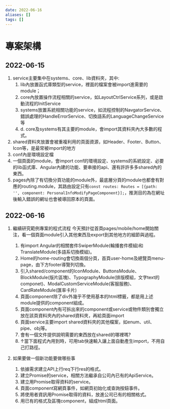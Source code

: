 ```yaml
---
date: 2022-06-16
aliases: []
tags: []
---
```

# 專案架構
## 2022-06-15
1. service主要集中在systems、core、lib資料夾，其中:
    1.	lib內放置函式庫類型的service，裡面的檔案會被import進需要的module；
    2.	core內放置操作流程相關的service，如LayoutCtrlService系列，或是啟動流程的InitService
    3. systems放置系統相關功能的service，如流程控制的NavgatorService、錯誤處理的HandleErrorService、切換語系的LanguageChangeService等
    4. d.	core及systems有其主要的module，會import其資料夾內大多數的程式。
2. shared資料夾放置會被重複利用的頁面資源，如Header、Footer、Button、Icon等，是最常被import的地方
3. conf內是環境設定檔
4. 一個頁面的module，會import conf的環境設定、systems的系統設定、必要的lib函式庫、Angular內建的功能、要串接的api、還有許許多多shared內的東西。
5. pages內除了有切換分頁功能的module外，最底層分頁的module也都會有對應的routing.module，其路由設定只有`const routes: Routes = [{path: '', component: PersonalInfoModifyPageComponent}];`，推測目的為在網址後輸入錯誤的網址也會被導回原本的頁面。

## 2022-06-16
1.	繼續研究範例專案的程式流程
    今天預計從首頁pages/mobile/home開始關注，看一個頁面module引入其他東西及export到其他地方的細節與過程。
    1.	有import Angular的相關套件SwiperModule(輪播套件模組)和TranslateModule(多語系切換模組)。
    2.	Home的home-routing會切換兩個分頁，首頁user-home及總覽頁menu-page，由下方footer導覽列切換。
    3.	引入shared/component的IconModule、ButtonsModule、BlockModule(版片區塊)、TypographyModule(排版模組，文字text的componet)、ModalCustomServiceModule(客服服務)、CardRateModule(匯率卡片)
    4.	頁面component除了div外幾乎不使用基本的html標籤，都是用上述module提供的component組成。
    5.	頁面component內有可拆出來的component或service或物件類別會獨立放在該頁資料夾內的shared資料夾，再給頁面import
    6.	頁面service主要import shared資料夾的其他檔案，如enum、util、pipe、obj等。
    7.	會有一個文件提供說明需要的東西放在shared的哪裡嗎?
    8.	↑當下面程式內用到時，可用tab快速輸入讓上面自動產生import，不用自己打路徑。

2.	如果要做一個新功能要做哪些事
    1.	依據需求建立API上行req下行res的格式。
    2.	建立Promise的service，相關方法繼承自公司內已有的ApiService。
    3.	建立用Promise取得資料的service。
    4.	頁面component寫網頁事件，如網頁初始化或查詢按鈕事件。
    5.	將使用者資訊用Promise取得的資料，放進公司已有的相關格式。
    6.	用已有的格式及區塊component，組成html頁面。
